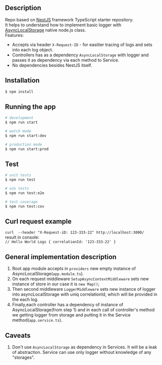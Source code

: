 ## Description

Repo based on [NestJS](https://github.com/nestjs/nest) framework TypeScript starter repository.  
It helps to understand how to implement basic logger with [AsyncLocalStorage](https://nodejs.org/api/async_hooks.html#async_hooks_class_asynclocalstorage) native node.js class.  
Features: 
- Accepts via header `X-Request-ID` - for easitier tracing of logs and sets into each log object.
- Controllers has as a dependency `AsyncLocalStorage` with logger and passes it as dependency via each method to Service.
- No dependencies besides NestJS itself.



## Installation

```bash
$ npm install
```

## Running the app

```bash
# development
$ npm run start

# watch mode
$ npm run start:dev

# production mode
$ npm run start:prod
```

## Test

```bash
# unit tests
$ npm run test

# e2e tests
$ npm run test:e2e

# test coverage
$ npm run test:cov
```

## Curl request example
`curl  --header "X-Request-iD: 123-333-22" http://localhost:3000/`  
result in console:  
`// Hello World Logs { correlationId: '123-333-22' }`

## General implementation description

1. Root app module accepts in `providers` new empty instance of AsyncLocalStorage(`app.module.ts`).
2. On each request middleware `SetupAsyncContextMiddleware` sets new instance of store in our case it is `new Map()`;
3. Then second middleware `LoggerMiddleware` sets new instance of logger into asyncLocalStorage with uniq correlationId, which will be provided in the each log.
4. Finally,each controller has a dependency of instance of AsyncLocalStorage(from step 1) and in each call of controller's method we getting logger from storage and putting it in the Service method(`app.service.ts`).

## Caveats
1. Don't use `AsyncLocalStorage` as dependency in Services. It will be a leak of abstraction. Service can use only logger without knowledge of any "storages".
